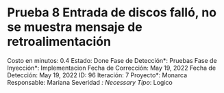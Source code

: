 # Prueba 8 Entrada de discos falló, no se muestra mensaje de retroalimentación

Costo en minutos: 0.4
Estado: Done
Fase de Detección*: Pruebas
Fase de Inyección*: Implementacion
Fecha de Corrección: May 19, 2022
Fecha de Detección: May 19, 2022
ID: 96
Iteración: 7
Proyecto*: Monarca
Responsable: Mariana
Severidad *: Necessary
Tipo*: Logico